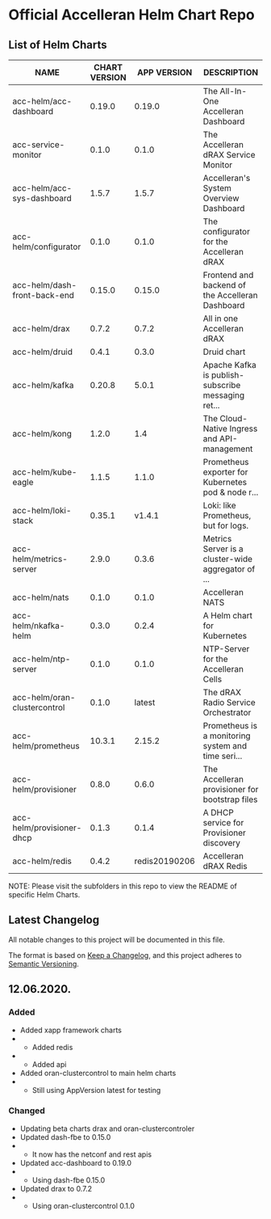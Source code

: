 # Official Accelleran Helm Chart Repo

## List of Helm Charts

|NAME   |CHART VERSION   |APP VERSION   |DESCRIPTION   |
|---|---|---|---|
|acc-helm/acc-dashboard        |0.19.0   |0.19.0          |The All-In-One Accelleran Dashboard   |
|acc-service-monitor           |0.1.0    |0.1.0           |The Accelleran dRAX Service Monitor   |      
|acc-helm/acc-sys-dashboard    |1.5.7    |1.5.7           |Accelleran's System Overview Dashboard   |   
|acc-helm/configurator         |0.1.0    |0.1.0           |The configurator for the Accelleran dRAX |    
|acc-helm/dash-front-back-end  |0.15.0   |0.15.0          |Frontend and backend of the Accelleran Dashboard   |
|acc-helm/drax                 |0.7.2    |0.7.2           |All in one Accelleran dRAX   |
|acc-helm/druid                |0.4.1    |0.3.0           |Druid chart   |
|acc-helm/kafka                |0.20.8   |5.0.1           |Apache Kafka is publish-subscribe messaging ret...   |
|acc-helm/kong                 |1.2.0    |1.4             |The Cloud-Native Ingress and API-management   |
|acc-helm/kube-eagle           |1.1.5    |1.1.0           |Prometheus exporter for Kubernetes pod & node r...   |
|acc-helm/loki-stack           |0.35.1   |v1.4.1       	  |Loki: like Prometheus, but for logs.
|acc-helm/metrics-server       |2.9.0    |0.3.6           |Metrics Server is a cluster-wide aggregator of ...   |
|acc-helm/nats                 |0.1.0    |0.1.0        	  |Accelleran NATS   |
|acc-helm/nkafka-helm          |0.3.0    |0.2.4           |A Helm chart for Kubernetes   |
|acc-helm/ntp-server           |0.1.0    |0.1.0           |NTP-Server for the Accelleran Cells   |   
|acc-helm/oran-clustercontrol  |0.1.0    |latest          |The dRAX Radio Service Orchestrator   |     
|acc-helm/prometheus           |10.3.1   |2.15.2          |Prometheus is a monitoring system and time seri...   |
|acc-helm/provisioner          |0.8.0    |0.6.0           |The Accelleran provisioner for bootstrap files   |
|acc-helm/provisioner-dhcp     |0.1.3    |0.1.4           |A DHCP service for Provisioner discovery   |
|acc-helm/redis                |0.4.2    |redis20190206   |Accelleran dRAX Redis   |

NOTE: Please visit the subfolders in this repo to view the README of specific Helm Charts.

## Latest Changelog

All notable changes to this project will be documented in this file.

The format is based on [Keep a Changelog](https://keepachangelog.com/en/1.0.0/),
and this project adheres to [Semantic Versioning](https://semver.org/spec/v2.0.0.html).

## 12.06.2020.

### Added

- Added xapp framework charts
- - Added redis
- - Added api
- Added oran-clustercontrol to main helm charts
- - Still using AppVersion latest for testing

### Changed

- Updating beta charts drax and oran-clustercontroler
- Updated dash-fbe to 0.15.0
- - It now has the netconf and rest apis
- Updated acc-dashboard to 0.19.0
- - Using dash-fbe 0.15.0
- Updated drax to 0.7.2
- - Using oran-clustercontrol 0.1.0

